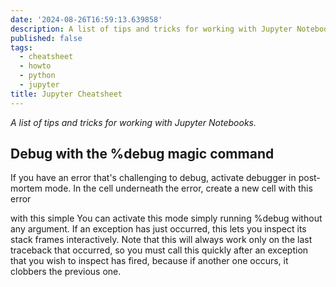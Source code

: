 ```yaml
---
date: '2024-08-26T16:59:13.639858'
description: A list of tips and tricks for working with Jupyter Notebooks.
published: false
tags:
  - cheatsheet
  - howto
  - python
  - jupyter
title: Jupyter Cheatsheet
---
```


_A list of tips and tricks for working with Jupyter Notebooks._

## Debug with the %debug magic command

If you have an error that's challenging to debug, activate debugger in post-mortem mode. In the cell underneath the error, create a new cell with this error

 with this simple  You can activate this mode simply running %debug without any argument. If an exception has just occurred, this lets you inspect its stack frames interactively. Note that this will always work only on the last traceback that occurred, so you must call this quickly after an exception that you wish to inspect has fired, because if another one occurs, it clobbers the previous one.